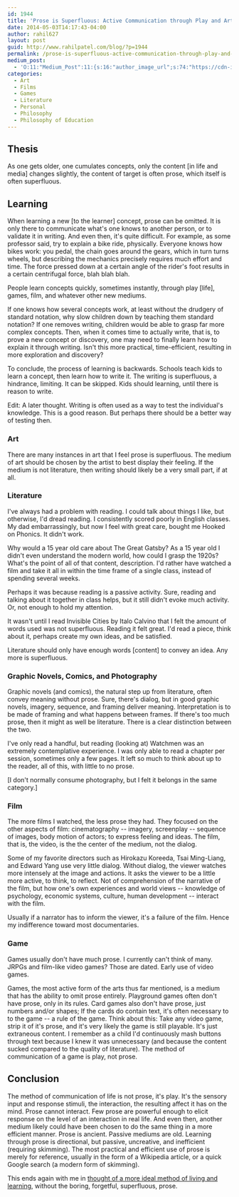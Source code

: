 ```yaml
---
id: 1944
title: 'Prose is Superfluous: Active Communication through Play and Art'
date: 2014-05-03T14:17:43-04:00
author: rahil627
layout: post
guid: http://www.rahilpatel.com/blog/?p=1944
permalink: /prose-is-superfluous-active-communication-through-play-and-art/
medium_post:
  - 'O:11:"Medium_Post":11:{s:16:"author_image_url";s:74:"https://cdn-images-1.medium.com/fit/c/200/200/1*dmbNkD5D-u45r44go_cf0g.png";s:10:"author_url";s:28:"https://medium.com/@rahil627";s:11:"byline_name";N;s:12:"byline_email";N;s:10:"cross_link";s:2:"no";s:2:"id";s:12:"1589330e2aae";s:21:"follower_notification";s:3:"yes";s:7:"license";s:19:"all-rights-reserved";s:14:"publication_id";s:2:"-1";s:6:"status";s:6:"public";s:3:"url";s:104:"https://medium.com/@rahil627/prose-is-superfluous-active-communication-through-play-and-art-1589330e2aae";}'
categories:
  - Art
  - Films
  - Games
  - Literature
  - Personal
  - Philosophy
  - Philosophy of Education
---
```

<h2>Thesis</h2>
As one gets older, one cumulates concepts, only the content [in life and media] changes slightly, the content of target is often prose, which itself is often superfluous.

<h2>Learning</h2>
When learning a new [to the learner] concept, prose can be omitted. It is only there to communicate what's one knows to another person, or to validate it in writing. And even then, it's quite difficult. For example, as some professor said, try to explain a bike ride, physically. Everyone knows how bikes work: you pedal, the chain goes around the gears, which in turn turns wheels, but describing the mechanics precisely requires much effort and time. The force pressed down at a certain angle of the rider's foot results in a certain centrifugal force, blah blah blah.

People learn concepts quickly, sometimes instantly, through play [life], games, film, and whatever other new mediums.

If one knows how several concepts work, at least without the drudgery of standard notation, why slow children down by teaching them standard notation? If one removes writing, children would be able to grasp far more complex concepts. Then, when it comes time to actually write, that is, to prove a new concept or discovery, one may need to finally learn how to explain it through writing. Isn't this more practical, time-efficient, resulting in more exploration and discovery?

To conclude, the process of learning is backwards. Schools teach kids to learn a concept, then learn how to write it. The writing is superfluous, a hindrance, limiting. It can be skipped. Kids should learning, until there is reason to write.

Edit: A later thought. Writing is often used as a way to test the individual's knowledge. This is a good reason. But perhaps there should be a better way of testing then.

<h3>Art</h3>
There are many instances in art that I feel prose is superfluous. The medium of art should be chosen by the artist to best display their feeling. If the medium is not literature, then writing should likely be a very small part, if at all.

<h3>Literature</h3>
I've always had a problem with reading. I could talk about things I like, but otherwise, I'd dread reading. I consistently scored poorly in English classes. My dad embarrassingly, but now I feel with great care, bought me Hooked on Phonics. It didn't work.

Why would a 15 year old care about The Great Gatsby? As a 15 year old I didn't even understand the modern world, how could I grasp the 1920s? What's the point of all of that content, description. I'd rather have watched a film and take it all in within the time frame of a single class, instead of spending several weeks.

Perhaps it was because reading is a passive activity. Sure, reading and talking about it together in class helps, but it still didn't evoke much activity. Or, not enough to hold my attention.

It wasn't until I read Invisible Cities by Italo Calvino that I felt the amount of words used was not superfluous. Reading it felt great. I'd read a piece, think about it, perhaps create my own ideas, and be satisfied.

Literature should only have enough words [content] to convey an idea. Any more is superfluous.

<h3>Graphic Novels, Comics, and Photography</h3>
Graphic novels (and comics), the natural step up from literature, often convey meaning without prose. Sure, there's dialog, but in good graphic novels, imagery, sequence, and framing deliver meaning. Interpretation is to be made of framing and what happens between frames. If there's too much prose, then it might as well be literature. There is a clear distinction between the two.

I've only read a handful, but reading (looking at) Watchmen was an extremely contemplative experience. I was only able to read a chapter per session, sometimes only a few pages. It left so much to think about up to the reader, all of this, with little to no prose.

[I don't normally consume photography, but I felt it belongs in the same category.]

<h3>Film</h3>
The more films I watched, the less prose they had. They focused on the other aspects of film: cinematography -- imagery, screenplay -- sequence of images, body motion of actors; to express feeling and ideas. The film, that is, the video, is the the center of the medium, not the dialog.

Some of my favorite directors such as Hirokazu Koreeda, Tsai Ming-Liang, and Edward Yang use very little dialog. Without dialog, the viewer watches more intensely at the image and actions. It asks the viewer to be a little more active, to think, to reflect. Not of comprehension of the narrative of the film, but how one's own experiences and world views -- knowledge of psychology, economic systems, culture, human development -- interact with the film.

Usually if a narrator has to inform the viewer, it's a failure of the film. Hence my indifference toward most documentaries.

<h3>Game</h3>
Games usually don't have much prose. I currently can't think of many. JRPGs and film-like video games? Those are dated. Early use of video games.

Games, the most active form of the arts thus far mentioned, is a medium that has the ability to omit prose entirely. Playground games often don't have prose, only in its rules. Card games also don't have prose, just numbers and/or shapes; If the cards do contain text, it's often necessary to to the game -- a rule of the game. Think about this: Take any video game, strip it of it's prose, and it's very likely the game is still playable. It's just extraneous content. I remember as a child I'd continuously mash buttons through text because I knew it was unnecessary (and because the content sucked compared to the quality of literature). The method of communication of a game is play, not prose.

<h2>Conclusion</h2>
The method of communication of life is not prose, it's play. It's the sensory input and response stimuli, the interaction, the resulting affect it has on the mind. Prose cannot interact. Few prose are powerful enough to elicit response on the level of an interaction in real life. And even then, another medium likely could have been chosen to do the same thing in a more efficient manner. Prose is ancient. Passive mediums are old. Learning through prose is directional, but passive, uncreative, and inefficient (requiring skimming). The most practical and efficient use of prose is merely for reference, usually in the form of a Wikipedia article, or a quick Google search (a modern form of skimming).

This ends again with me in <a href="http://www.rahilpatel.com/blog/nomadism-culture-and-the-playful-quest-for-knowledge" title="Nomadism, Culture, and The Playful Quest for Knowledge">thought of a more ideal method of living and learning</a>, without the boring, forgetful, superfluous, prose.